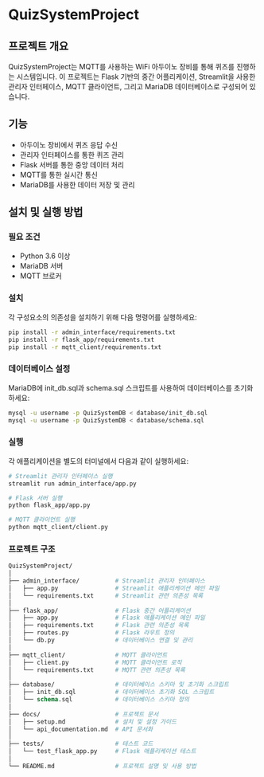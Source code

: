 # QuizSystemProject

## 프로젝트 개요
QuizSystemProject는 MQTT를 사용하는 WiFi 아두이노 장비를 통해 퀴즈를 진행하는 시스템입니다. 이 프로젝트는 Flask 기반의 중간 어플리케이션, Streamlit을 사용한 관리자 인터페이스, MQTT 클라이언트, 그리고 MariaDB 데이터베이스로 구성되어 있습니다.

## 기능
- 아두이노 장비에서 퀴즈 응답 수신
- 관리자 인터페이스를 통한 퀴즈 관리
- Flask 서버를 통한 중앙 데이터 처리
- MQTT를 통한 실시간 통신
- MariaDB를 사용한 데이터 저장 및 관리

## 설치 및 실행 방법

### 필요 조건
- Python 3.6 이상
- MariaDB 서버
- MQTT 브로커

### 설치
각 구성요소의 의존성을 설치하기 위해 다음 명령어를 실행하세요:

```bash
pip install -r admin_interface/requirements.txt
pip install -r flask_app/requirements.txt
pip install -r mqtt_client/requirements.txt
```

### 데이터베이스 설정
MariaDB에 init_db.sql과 schema.sql 스크립트를 사용하여 데이터베이스를 초기화하세요:

```bash
mysql -u username -p QuizSystemDB < database/init_db.sql
mysql -u username -p QuizSystemDB < database/schema.sql
```

### 실행
각 애플리케이션을 별도의 터미널에서 다음과 같이 실행하세요:

```bash
# Streamlit 관리자 인터페이스 실행
streamlit run admin_interface/app.py

# Flask 서버 실행
python flask_app/app.py

# MQTT 클라이언트 실행
python mqtt_client/client.py
```

### 프로젝트 구조
```graphql
QuizSystemProject/
│
├── admin_interface/          # Streamlit 관리자 인터페이스
│   ├── app.py                # Streamlit 애플리케이션 메인 파일
│   └── requirements.txt      # Streamlit 관련 의존성 목록
│
├── flask_app/                # Flask 중간 어플리케이션
│   ├── app.py                # Flask 애플리케이션 메인 파일
│   ├── requirements.txt      # Flask 관련 의존성 목록
│   ├── routes.py             # Flask 라우트 정의
│   └── db.py                 # 데이터베이스 연결 및 관리
│
├── mqtt_client/              # MQTT 클라이언트
│   ├── client.py             # MQTT 클라이언트 로직
│   └── requirements.txt      # MQTT 관련 의존성 목록
│
├── database/                 # 데이터베이스 스키마 및 초기화 스크립트
│   ├── init_db.sql           # 데이터베이스 초기화 SQL 스크립트
│   └── schema.sql            # 데이터베이스 스키마 정의
│
├── docs/                     # 프로젝트 문서
│   ├── setup.md              # 설치 및 설정 가이드
│   └── api_documentation.md  # API 문서화
│
├── tests/                    # 테스트 코드
│   └── test_flask_app.py     # Flask 애플리케이션 테스트
│
└── README.md                 # 프로젝트 설명 및 사용 방법
```
